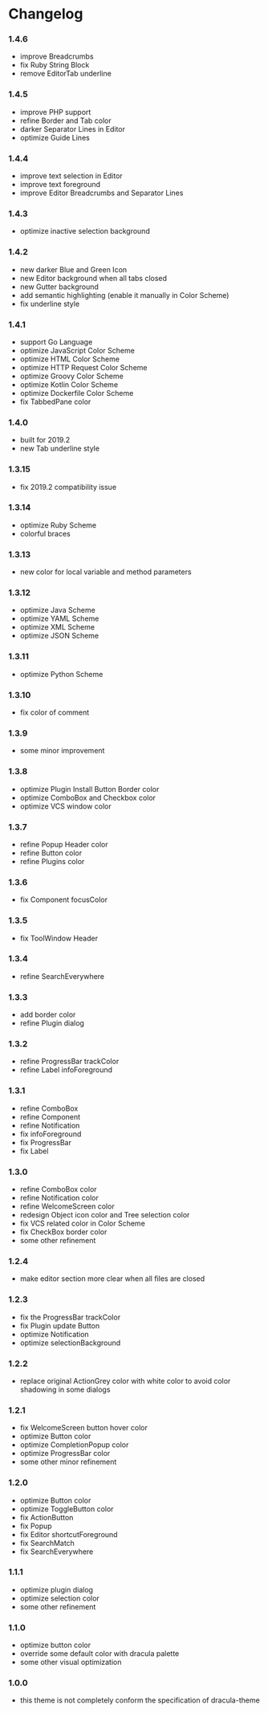 # Changelog

### 1.4.6

- improve Breadcrumbs
- fix Ruby String Block
- remove EditorTab underline

### 1.4.5

- improve PHP support
- refine Border and Tab color
- darker Separator Lines in Editor
- optimize Guide Lines

### 1.4.4

- improve text selection in Editor
- improve text foreground
- improve Editor Breadcrumbs and Separator Lines

### 1.4.3

- optimize inactive selection background

### 1.4.2

- new darker Blue and Green Icon
- new Editor background when all tabs closed
- new Gutter background
- add semantic highlighting (enable it manually in Color Scheme)
- fix underline style

### 1.4.1

- support Go Language
- optimize JavaScript Color Scheme
- optimize HTML Color Scheme
- optimize HTTP Request Color Scheme
- optimize Groovy Color Scheme
- optimize Kotlin Color Scheme
- optimize Dockerfile Color Scheme
- fix TabbedPane color

### 1.4.0

- built for 2019.2
- new Tab underline style

### 1.3.15

- fix 2019.2 compatibility issue

### 1.3.14

- optimize Ruby Scheme
- colorful braces

### 1.3.13

- new color for local variable and method parameters

### 1.3.12

- optimize Java Scheme
- optimize YAML Scheme
- optimize XML Scheme
- optimize JSON Scheme

### 1.3.11

- optimize Python Scheme

### 1.3.10

- fix color of comment

### 1.3.9

- some minor improvement

### 1.3.8

- optimize Plugin Install Button Border color
- optimize ComboBox and Checkbox color
- optimize VCS window color

### 1.3.7

- refine Popup Header color
- refine Button color
- refine Plugins color

### 1.3.6

- fix Component focusColor

### 1.3.5

- fix ToolWindow Header

### 1.3.4

- refine SearchEverywhere

### 1.3.3

- add border color
- refine Plugin dialog

### 1.3.2

- refine ProgressBar trackColor
- refine Label infoForeground

### 1.3.1

- refine ComboBox
- refine Component
- refine Notification
- fix infoForeground
- fix ProgressBar
- fix Label

### 1.3.0

- refine ComboBox color
- refine Notification color
- refine WelcomeScreen color
- redesign Object icon color and Tree selection color
- fix VCS related color in Color Scheme
- fix CheckBox border color
- some other refinement

### 1.2.4

- make editor section more clear when all files are closed

### 1.2.3

- fix the ProgressBar trackColor
- fix Plugin update Button
- optimize Notification
- optimize selectionBackground

### 1.2.2

- replace original ActionGrey color with white color to avoid color shadowing in some dialogs

### 1.2.1

- fix WelcomeScreen button hover color
- optimize Button color
- optimize CompletionPopup color
- optimize ProgressBar color
- some other minor refinement

### 1.2.0

- optimize Button color
- optimize ToggleButton color
- fix ActionButton
- fix Popup
- fix Editor shortcutForeground
- fix SearchMatch
- fix SearchEverywhere

### 1.1.1

- optimize plugin dialog
- optimize selection color
- some other refinement

### 1.1.0

- optimize button color
- override some default color with dracula palette
- some other visual optimization

### 1.0.0

- this theme is not completely conform the specification of dracula-theme